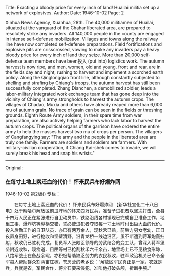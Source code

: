 Title: Exacting a bloody price for every inch of land! Huailai militia set up a network of explosives.
Author:
Date: 1946-10-02
Page: 2

Xinhua News Agency, Xuanhua, 28th. The 40,000 militiamen of Huailai, situated at the vanguard of the Chahar liberated area, are prepared to resolutely strike any invaders. All 140,000 people in the county are engaged in intense self-defense mobilization. Villages and towns along the railway line have now completed self-defense preparations. Field fortifications and explosive pits are crisscrossed, vowing to make any invaders pay a heavy bloody price for every inch of land they seize. More than 20,000 self-defense team members have been投入 (put into) logistics work. The autumn harvest is now ripe, and men, women, old and young, front and rear, are in the fields day and night, rushing to harvest and implement a scorched earth policy. Along the Qinglongqiao front line, although constantly subjected to shelling and strafing by Chiang's troops, the autumn harvest has still been successfully completed. Zhang Dianchen, a demobilized soldier, leads a labor-military integrated work exchange team that has gone deep into the vicinity of Chiang's army strongholds to harvest the autumn crops. The villages of Chadao, Muxia and others have already reaped more than 6,000 mu of autumn grain. No trace of grain can be seen in the fields or threshing grounds. Eighth Route Army soldiers, in their spare time from war preparation, are also actively helping farmers who lack labor to harvest the autumn crops. The political organs of the garrison have ordered the entire army to help the masses harvest two mu of crops per person. The villagers of Cangfangying say: "The army and the people in the liberated area are truly one family. Farmers are soldiers and soldiers are farmers. With military-civilian cooperation, if Chiang Kai-shek comes to invade, we will surely break his head and snap his wrists."



<hr /> 

Original: 


### 在每寸土地上索还血的代价！  怀来民兵布好爆炸网

1946-10-02
第2版()
专栏：

　　在每寸土地上索还血的代价！
    怀来民兵布好爆炸网
    【新华社宣化二十八日电】处于察哈尔解放区前卫阵地的怀来四万民兵，准备予进犯者以坚决打击，全县十四万人民正在紧张进行自卫动员中，铁路沿线各村镇现已完成自卫准备工作，地里工事、爆炸坑等纵横交错，誓必使进犯者夺取每一寸土地时付出巨大血的代价。投入后勤工作的自卫队员，亦已有两万余人，现秋禾已熟，前后方男女老幼，正日夜置身田野，进行抢收和坚壁清野。沿青龙桥一线边沿区，虽不断遭到蒋军炮轰扫射，秋收仍已胜利完成。复员军人张殿臣领导的劳武结合的变工队，曾深入蒋军堡垒附近收秋，现岔道、目匣等村已抢割秋禾六千余亩，地里场上已不见粮食形踪，八路军战士在备战余暇，亦积极帮助缺乏劳力的农民秋收，驻军政治机关已命令全军每人帮助群众割两亩庄稼，苍房营的老乡说：“解放区军民真正是一家，农就是兵，兵就是农，军民合作，蒋介石要来侵犯，准叫他打破头颅，折断手腕。”
